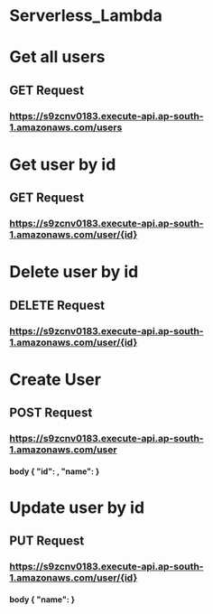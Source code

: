 # Serverless_Lambda

# Get all users
## GET Request
### https://s9zcnv0183.execute-api.ap-south-1.amazonaws.com/users

# Get user by id
## GET Request
### https://s9zcnv0183.execute-api.ap-south-1.amazonaws.com/user/{id}

# Delete user by id
## DELETE Request
### https://s9zcnv0183.execute-api.ap-south-1.amazonaws.com/user/{id}

# Create User
## POST Request
### https://s9zcnv0183.execute-api.ap-south-1.amazonaws.com/user
#### body { "id": <Integer>, "name": <String> }

# Update user by id
## PUT Request
### https://s9zcnv0183.execute-api.ap-south-1.amazonaws.com/user/{id}
#### body { "name": <String> }